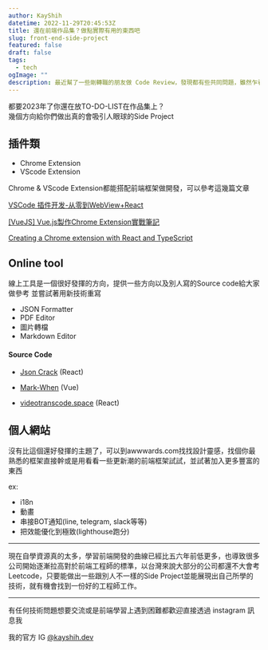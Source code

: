 ```yaml
---
author: KayShih
datetime: 2022-11-29T20:45:53Z
title: 還在前端作品集？做點實際有用的東西吧
slug: front-end-side-project
featured: false
draft: false
tags:
  - tech
ogImage: ""
description: 最近幫了一些剛轉職的朋友做 Code Review，發現都有些共同問題，雖然乍看下可能不會馬上對程式造成什麼錯誤，但這些寫法可能在未來造成其他程式出現不可預期的錯誤，所以我想寫篇文章列出一些常見的操作錯誤來幫助寫出更正確的程式碼。
---
```


都要2023年了你還在放TO-DO-LIST在作品集上？ </br>
幾個方向給你們做出真的會吸引人眼球的Side Project

## 插件類

- Chrome Extension
- VScode Extension

Chrome & VScode Extension都能搭配前端框架做開發，可以參考這幾篇文章

[VSCode 插件开发-从零到WebView+React](https://juejin.cn/post/7157283214472511518#heading-10)

[[VueJS] Vue.js製作Chrome Extension實戰筆記](https://medium.com/@joehwang.com/vue-js%E8%A3%BD%E4%BD%9Cchrome-extension%E5%85%A5%E9%96%80%E7%AD%86%E8%A8%98-222bd6f6d455)

[Creating a Chrome extension with React and TypeScript](https://blog.logrocket.com/creating-chrome-extension-react-typescript/)

## Online tool

線上工具是一個很好發揮的方向，提供一些方向以及別人寫的Source code給大家做參考
並嘗試著用新技術重寫

- JSON Formatter
- PDF Editor
- 圖片轉檔
- Markdown  Editor

#### Source Code

- [Json Crack](https://github.com/AykutSarac/jsoncrack.com) (React)

- [Mark-When](https://github.com/mark-when/markwhen) (Vue)

- [videotranscode.space](https://github.com/modfy/videotranscode.space) (React)

## 個人網站

沒有比這個還好發揮的主題了，可以到awwwards.com找找設計靈感，找個你最熟悉的框架直接幹或是用看看一些更新潮的前端框架試試，並試著加入更多豐富的東西

ex:

- i18n
- 動畫
- 串接BOT通知(line, telegram, slack等等)
- 把效能優化到極致(lighthouse跑分)

----

現在自學資源真的太多，學習前端開發的曲線已經比五六年前低更多，也導致很多公司開始逐漸拉高對於前端工程師的標準，以台灣來說大部分的公司都還不大會考Leetcode，只要能做出一些跟別人不一樣的Side Project並能展現出自己所學的技術，就有機會找到一份好的工程師工作。

----

有任何技術問題想要交流或是前端學習上遇到困難都歡迎直接透過 instagram 訊息我

我的官方 IG [@kayshih.dev](https://www.instagram.com/kayshih.dev)
